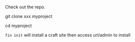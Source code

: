 Check out the repo.

git clone xxx myproject

cd myproject

`fin init` will install a craft site then access url/admin to install
